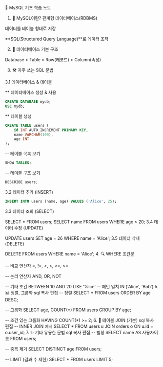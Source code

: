 🌱 MySQL 기초 학습 노트
1. 📘 MySQL이란?
관계형 데이터베이스(RDBMS)

데이터를 테이블 형태로 저장

**SQL(Structured Query Language)**로 데이터 조작

2. 🧱 데이터베이스 기본 구조
   
Database > Table > Row(레코드) > Column(속성)

3. 🛠️ 자주 쓰는 SQL 문법

3.1 데이터베이스 & 테이블

** 데이터베이스 생성 & 사용
```sql
CREATE DATABASE mydb;
USE mydb;
```

** 테이블 생성
```sql
CREATE TABLE users (
    id INT AUTO_INCREMENT PRIMARY KEY,
    name VARCHAR(100),
    age INT
);
```

-- 테이블 목록 보기
```sql
SHOW TABLES;
```

-- 테이블 구조 보기
```sql
DESCRIBE users;
```

3.2 데이터 추가 (INSERT)
```sql
INSERT INTO users (name, age) VALUES ('Alice', 25);
```
3.3 데이터 조회 (SELECT)


SELECT * FROM users;
SELECT name FROM users WHERE age > 20;
3.4 데이터 수정 (UPDATE)

UPDATE users SET age = 26 WHERE name = 'Alice';
3.5 데이터 삭제 (DELETE)

DELETE FROM users WHERE name = 'Alice';
4. 🔍 WHERE 조건문

-- 비교 연산자
=, !=, <, >, <=, >=

-- 논리 연산자
AND, OR, NOT

-- 기타 조건
BETWEEN 10 AND 20
LIKE '%ice'  -- 패턴 일치
IN ('Alice', 'Bob')
5. 📊 정렬, 그룹화
sql
복사
편집
-- 정렬
SELECT * FROM users ORDER BY age DESC;

-- 그룹화
SELECT age, COUNT(*) FROM users GROUP BY age;

-- 조건 있는 그룹화
HAVING COUNT(*) >= 2;
6. 🔗 테이블 JOIN (기본)
sql
복사
편집
-- INNER JOIN 예시
SELECT *
FROM users u
JOIN orders o ON u.id = o.user_id;
7. ✨ 기타 유용한 문법
sql
복사
편집
-- 별칭
SELECT name AS 사용자이름 FROM users;

-- 중복 제거
SELECT DISTINCT age FROM users;

-- LIMIT (결과 수 제한)
SELECT * FROM users LIMIT 5;
